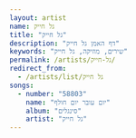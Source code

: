```yaml
---
layout: artist
name: גל חייק
title: "גל חייק"
description: "דף האמן גל חייק"
keywords: "שירים, מוזיקה, גל חייק"
permalink: /artists/גל-חייק/
redirect_from:
  - /artists/list/גל חייק
songs:
  - number: "58803"
    name: "יום עובר יום חולף"
    album: "סינגלים"
    artist: "גל חייק"
---
```

